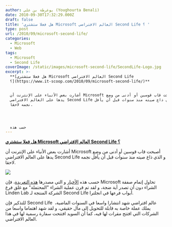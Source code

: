 ```yaml
---
author: يوغرطة بن علي (Youghourta Benali)
date: 2010-09-30T17:32:29.000Z
draft: false
title: 'هل فعلا ستشتري Microsoft العالم الافتراضي Second Life ؟ '
type: post
url: /2010/09/microsoft-second-life/
categories:
  - Microsoft
  - Web
tags:
  - Microsoft
  - Second Life
coverImage: /static/images/microsoft-second-life/SecondLife-Logo.jpg
excerpt: >-
  **[هل فعلا ستشتري Microsoft العالم الافتراضي Second Life
  ؟](https://www.it-scoop.com/2010/09/microsoft-second-life/)**


  أشارت بعض الأنباء على الإنترنت أن Microsoft أصبحت قاب قوسين أو أدنى من وضع
  يدها على العالم الافتراضي Second Life و الذي ذاع صيته منذ سنوات قبل أن يأفل
  نجمه لاحقا.




  حسب هذه
---
```

**[هل فعلا ستشتري Microsoft العالم الافتراضي Second Life ؟](https://www.it-scoop.com/2010/09/microsoft-second-life/)**

أشارت بعض الأنباء على الإنترنت أن Microsoft أصبحت قاب قوسين أو أدنى من وضع يدها على العالم الافتراضي Second Life و الذي ذاع صيته منذ سنوات قبل أن يأفل نجمه لاحقا.

![](/static/images/microsoft-second-life/SecondLife-Logo.jpg)

حسب هذه [الأخبار](http://www.techeye.net/internet/microsoft-to-buy-second-life#ixzz111ftKrYZ) و التي مصدرها [هذه التغريدة](http://twitter.com/Tizzers/status/25962920921)، فإن Microsoft تحاول إتمام صفقة الشراء دون أن تصدر أية ضجة، و لقد تم قرن عملية الشراء "المحتملة" مع غلق فرع Linden Lab الشركة المنتجة لـ Second Life أبواب فرعها في انجلترا.

للتذكير فإن Second Life  عالم افتراضي شهد انتشارا واسعا في السنوات الماضية، يملك عملة خاصة به قابلة للتحويل إلى مال حقيقي، و لقد شهد اهتماما واسعا من الشركات التي افتتح مقرات لها فيه، كما أن السويد افتتحت سفارة رسمية لها في هذا العالم الافتراضي.
